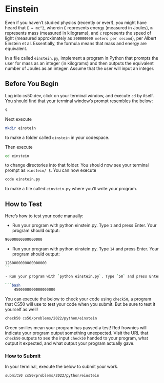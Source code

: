 # Einstein

Even if you haven’t studied physics (recently or ever!), you might have heard that
`E = mc^2`, wherein `E` represents energy (measured in Joules), `m` represents mass (measured in kilograms), and `c` represents the speed of light (measured approximately as `300000000 meters per second`), per Albert Einstein et al. Essentially, the formula means that mass and energy are equivalent.

In a file called `einstein.py`, implement a program in Python that prompts the user for mass as an integer (in kilograms) and then outputs the equivalent number of Joules as an integer. Assume that the user will input an integer.

## Before You Begin

Log into cs50.dev, click on your terminal window, and execute `cd` by itself. You should find that your terminal window’s prompt resembles the below:

```bash
$
```

Next execute

```bash
mkdir einstein
```

to make a folder called `einstein` in your codespace.

Then execute

```bash
cd einstein
```

to change directories into that folder. You should now see your terminal prompt as `einstein/ $`. You can now execute

```bash
code einstein.py
```

to make a file called `einstein.py` where you’ll write your program.

## How to Test

Here’s how to test your code manually:

- Run your program with python einstein.py. Type `1` and press Enter. Your program should output:

```bash
90000000000000000
```

- Run your program with python einstein.py. Type `14` and press Enter. Your program should output:

```bash
1260000000000000000
``

- Run your program with `python einstein.py`. Type `50` and press Enter. Your program should output

```bash
    4500000000000000000
```

You can execute the below to check your code using `check50`, a program that CS50 will use to test your code when you submit. But be sure to test it yourself as well!

```bash
check50 cs50/problems/2022/python/einstein
```

Green smilies mean your program has passed a test! Red frownies will indicate your program output something unexpected. Visit the URL that `check50` outputs to see the input `check50` handed to your program, what output it expected, and what output your program actually gave.

### How to Submit

In your terminal, execute the below to submit your work.

```bash
submit50 cs50/problems/2022/python/einstein
```
